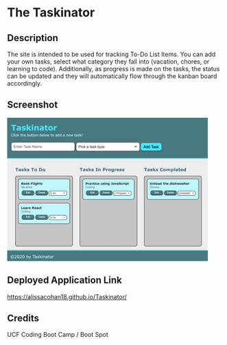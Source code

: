 # The Taskinator

## Description

The site is intended to be used for tracking To-Do List Items. You can add your own tasks, select what category they fall into (vacation, chores, or learning to code). Additionally, as progress is made on the tasks, the status can be updated and they will automatically flow through the kanban board accordingly.


## Screenshot
![Alt text](assets/images/Site_Snip%20for%20README.png)


## Deployed Application Link
https://alissacohan18.github.io/Taskinator/


## Credits

UCF Coding Boot Camp / Boot Spot